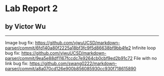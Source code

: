 # Lab Report 2 
## by Victor Wu
---

Image bug fix:
https://github.com/vjwuUCSD/markdown-parser/commit/6fd140a80f2225a18bf3fc9f5d86638bf9bb4fe2
Infinite loop bug fix:
https://github.com/vjwuUCSD/markdown-parser/commit/9ea5e88df1167fccdc7e9264cb0cbf9ed2b91c72 
File with no link bug fix:
https://github.com/swang0222/markdown-parser/commit/a8a070cd126e900b856085930cc930f718615890
